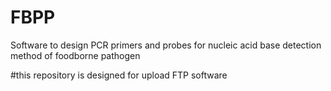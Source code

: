 # FBPP
Software to design PCR primers and probes for nucleic acid base detection method of foodborne pathogen


#this repository is designed for upload FTP software
